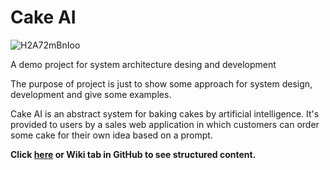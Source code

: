 # Cake AI

![H2A72mBnIoo](https://github.com/xeo545x39/cake-ai/assets/10615919/521ec5e2-d1f9-409a-8f6e-30066bd61fa5)

A demo project for system architecture desing and development

The purpose of project is just to show some approach for system design, development and give some examples.

Cake AI is an abstract system for baking cakes by artificial intelligence. It's provided to users by a sales web application in which customers can order some cake for their own idea based on a prompt.

**Click [here](https://github.com/xeo545x39/cake-ai/wiki) or Wiki tab in GitHub to see structured content.**
